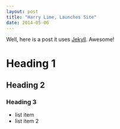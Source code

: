 ```yaml
---
layout: post
title: "Harry Lime, Launches Site"
date: 2014-05-06
---
```


Well, here is a post it uses [Jekyll](http://jekyllrb.com). Awesome!

# Heading 1

## Heading 2

### Heading 3

* list item
* list item 2
